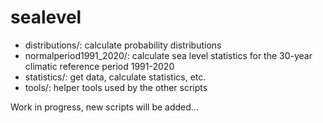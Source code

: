 # sealevel

* distributions/: calculate probability distributions
* normalperiod1991_2020/: calculate sea level statistics for the 30-year climatic reference period 1991-2020
* statistics/: get data, calculate statistics, etc.
* tools/: helper tools used by the other scripts

Work in progress, new scripts will be added...
